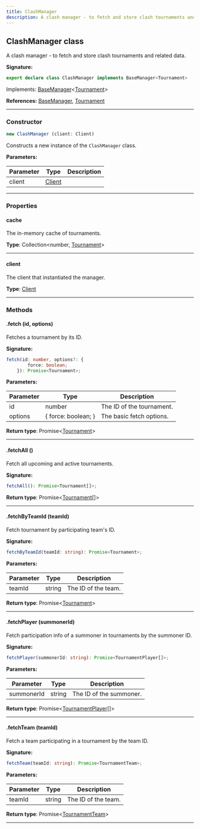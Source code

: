 ```yaml
---
title: ClashManager
description: A clash manager - to fetch and store clash tournaments and related data.
---
```


## ClashManager class

A clash manager - to fetch and store clash tournaments and related data.

**Signature:**

```ts
export declare class ClashManager implements BaseManager<Tournament> 
```

Implements: [BaseManager](/shieldbow/api/BaseManager.html)<[Tournament](/shieldbow/api/Tournament.html)>

**References:** [BaseManager](/shieldbow/api/BaseManager.html), [Tournament](/shieldbow/api/Tournament.html)

---

### Constructor

```ts
new ClashManager (client: Client)
```

Constructs a new instance of the `ClashManager` class.

**Parameters:**

| Parameter | Type | Description |
| --------- | ---- | ----------- |
| client | [Client](/shieldbow/api/Client.html) |  |
---

### Properties

#### cache

The in-memory cache of tournaments.



**Type**: Collection\<number, [Tournament](/shieldbow/api/Tournament.html)\>

---

#### client

The client that instantiated the manager.



**Type**: [Client](/shieldbow/api/Client.html)

---

### Methods

#### .fetch (id, options)

Fetches a tournament by its ID.




**Signature:**

```ts
fetch(id: number, options?: {
        force: boolean;
    }): Promise<Tournament>;
```

**Parameters:**

| Parameter | Type | Description |
| --------- | ---- | ----------- |
| id | number | The ID of the tournament. |
| options | {         force: boolean;     } | The basic fetch options. |

**Return type**: Promise\<[Tournament](/shieldbow/api/Tournament.html)\>

---

#### .fetchAll ()

Fetch all upcoming and active tournaments.



**Signature:**

```ts
fetchAll(): Promise<Tournament[]>;
```


**Return type**: Promise\<[Tournament](/shieldbow/api/Tournament.html)[]\>

---

#### .fetchByTeamId (teamId)

Fetch tournament by participating team's ID.




**Signature:**

```ts
fetchByTeamId(teamId: string): Promise<Tournament>;
```

**Parameters:**

| Parameter | Type | Description |
| --------- | ---- | ----------- |
| teamId | string | The ID of the team. |

**Return type**: Promise\<[Tournament](/shieldbow/api/Tournament.html)\>

---

#### .fetchPlayer (summonerId)

Fetch participation info of a summoner in tournaments by the summoner ID.




**Signature:**

```ts
fetchPlayer(summonerId: string): Promise<TournamentPlayer[]>;
```

**Parameters:**

| Parameter | Type | Description |
| --------- | ---- | ----------- |
| summonerId | string | The ID of the summoner. |

**Return type**: Promise\<[TournamentPlayer](/shieldbow/api/TournamentPlayer.html)[]\>

---

#### .fetchTeam (teamId)

Fetch a team participating in a tournament by the team ID.




**Signature:**

```ts
fetchTeam(teamId: string): Promise<TournamentTeam>;
```

**Parameters:**

| Parameter | Type | Description |
| --------- | ---- | ----------- |
| teamId | string | The ID of the team. |

**Return type**: Promise\<[TournamentTeam](/shieldbow/api/TournamentTeam.html)\>

---

